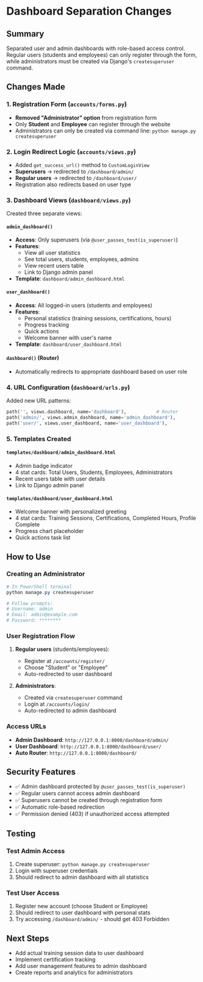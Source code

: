 # Dashboard Separation Changes

## Summary
Separated user and admin dashboards with role-based access control. Regular users (students and employees) can only register through the form, while administrators must be created via Django's `createsuperuser` command.

## Changes Made

### 1. Registration Form (`accounts/forms.py`)
- **Removed "Administrator" option** from registration form
- Only **Student** and **Employee** can register through the website
- Administrators can only be created via command line: `python manage.py createsuperuser`

### 2. Login Redirect Logic (`accounts/views.py`)
- Added `get_success_url()` method to `CustomLoginView`
- **Superusers** → redirected to `/dashboard/admin/`
- **Regular users** → redirected to `/dashboard/user/`
- Registration also redirects based on user type

### 3. Dashboard Views (`dashboard/views.py`)
Created three separate views:

#### `admin_dashboard()`
- **Access**: Only superusers (via `@user_passes_test(is_superuser)`)
- **Features**:
  - View all user statistics
  - See total users, students, employees, admins
  - View recent users table
  - Link to Django admin panel
- **Template**: `dashboard/admin_dashboard.html`

#### `user_dashboard()`
- **Access**: All logged-in users (students and employees)
- **Features**:
  - Personal statistics (training sessions, certifications, hours)
  - Progress tracking
  - Quick actions
  - Welcome banner with user's name
- **Template**: `dashboard/user_dashboard.html`

#### `dashboard()` (Router)
- Automatically redirects to appropriate dashboard based on user role

### 4. URL Configuration (`dashboard/urls.py`)
Added new URL patterns:
```python
path('', views.dashboard, name='dashboard'),           # Router
path('admin/', views.admin_dashboard, name='admin_dashboard'),
path('user/', views.user_dashboard, name='user_dashboard'),
```

### 5. Templates Created

#### `templates/dashboard/admin_dashboard.html`
- Admin badge indicator
- 4 stat cards: Total Users, Students, Employees, Administrators
- Recent users table with user details
- Link to Django admin panel

#### `templates/dashboard/user_dashboard.html`
- Welcome banner with personalized greeting
- 4 stat cards: Training Sessions, Certifications, Completed Hours, Profile Complete
- Progress chart placeholder
- Quick actions task list

## How to Use

### Creating an Administrator
```powershell
# In PowerShell terminal
python manage.py createsuperuser

# Follow prompts:
# Username: admin
# Email: admin@example.com
# Password: ********
```

### User Registration Flow
1. **Regular users** (students/employees):
   - Register at `/accounts/register/`
   - Choose "Student" or "Employee"
   - Auto-redirected to user dashboard

2. **Administrators**:
   - Created via `createsuperuser` command
   - Login at `/accounts/login/`
   - Auto-redirected to admin dashboard

### Access URLs
- **Admin Dashboard**: `http://127.0.0.1:8000/dashboard/admin/`
- **User Dashboard**: `http://127.0.0.1:8000/dashboard/user/`
- **Auto Router**: `http://127.0.0.1:8000/dashboard/`

## Security Features
- ✅ Admin dashboard protected by `@user_passes_test(is_superuser)`
- ✅ Regular users cannot access admin dashboard
- ✅ Superusers cannot be created through registration form
- ✅ Automatic role-based redirection
- ✅ Permission denied (403) if unauthorized access attempted

## Testing

### Test Admin Access
1. Create superuser: `python manage.py createsuperuser`
2. Login with superuser credentials
3. Should redirect to admin dashboard with all statistics

### Test User Access
1. Register new account (choose Student or Employee)
2. Should redirect to user dashboard with personal stats
3. Try accessing `/dashboard/admin/` - should get 403 Forbidden

## Next Steps
- Add actual training session data to user dashboard
- Implement certification tracking
- Add user management features to admin dashboard
- Create reports and analytics for administrators

